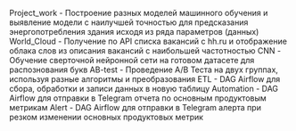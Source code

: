Project_work - Построение разных моделей машинного обучения и выявление модели с наилучшей точностью для предсказания энергопотребления здания исходя из ряда параметров (данных)
World_Cloud - Получение по API списка вакансий с hh.ru и отображение облака слов из описания вакансий с наибольшей частотностью
CNN - Обучение сверточной нейронной сети на готовом датасете для распознования букв
AB-test - Проведение А/В Теста на двух группах, используя разные алгоритмы и преобразования
ETL - DAG Airflow для сбора, обработки и записи данных в новую таблицу
Automation - DAG Airflow для отправки в Telegram отчета по основным продуктовым метрикам
Alert - DAG Airflow для отправки в Telegram алерта при резком изменении основных продуктовых метрик
